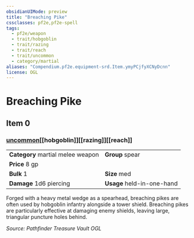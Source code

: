 ```yaml
---
obsidianUIMode: preview
title: "Breaching Pike"
cssclasses: pf2e,pf2e-spell
tags:
  - pf2e/weapon
  - trait/hobgoblin
  - trait/razing
  - trait/reach
  - trait/uncommon
  - category/martial
aliases: "Compendium.pf2e.equipment-srd.Item.ymyPCjfyXCNyDcnn"
license: OGL
---
```

# Breaching Pike
## Item 0
### [uncommon](uncommon "Uncommon Rarity Trait")[[hobgoblin]][[razing]][[reach]]

|  |  |
| -- | -- |
| **Category** martial melee weapon | **Group** spear |
| **Price** 8 gp |  |
| **Bulk** 1 | **Size** med |
| **Damage** 1d6 piercing  | **Usage** held-in-one-hand |



Forged with a heavy metal wedge as a spearhead, breaching pikes are often used by hobgoblin infantry alongside a tower shield. Breaching pikes are particularly effective at damaging enemy shields, leaving large, triangular puncture holes behind.

*Source: Pathfinder Treasure Vault*
*OGL*